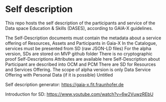 # Self description
This repo hosts the self description of the participants and service of the Data space Education &amp; Skills (DASES), according to GAIA-X guidelines.

The Self-Description documents must contain the metadata about a service offering of Resources, Assets and Participants in Gaia-X
In the Catalogue, services must be presented from SD (raw JSON-LD files)
For the alpha version, SDs are stored on MVP github folder
There is no cryptographic proof
Self-Descriptions Attributes are available here
Self-Description about Participant are described into OCM and PCM
There are SD for Resources and Services Offering. The scope of alpha version is only Data Service Offering with Personal Data (if it is possible)
Untitled

Self description generator: https://gaia-x.fit.fraunhofer.de

Introduction for SD: https://www.youtube.com/watch?v=6w2VuwzREbU

